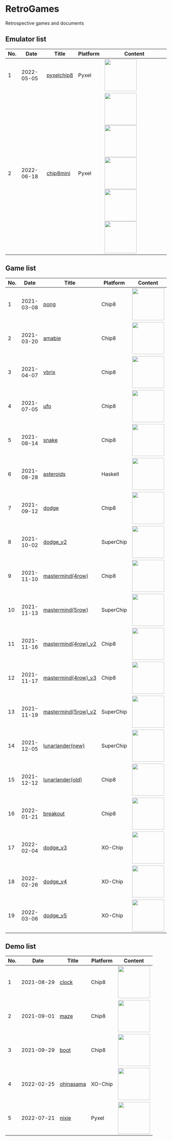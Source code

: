 # RetroGames
Retrospective games and documents

## Emulator list

|No.|Date|Title|Platform|Content|
|---|----|----|---------|-------|
|1|2022-05-05|[pyxelchip8](https://github.com/jay-kumogata/RetroGames/tree/main/pyxel/pyxelchip8)|Pyxel|<img src="https://github.com/jay-kumogata/RetroGames/raw/main/pyxel/pyxelchip8/screenshots/VBRIX02.gif" width="100">|
|2|2022-06-18|[chip8mini](https://github.com/jay-kumogata/RetroGames/tree/main/pyxel/chip8mini)|Pyxel|<img src="https://github.com/jay-kumogata/RetroGames/raw/main/pyxel/chip8mini/screenshots/Amabie08.gif" width="100"> <img src="https://github.com/jay-kumogata/RetroGames/raw/main/pyxel/chip8mini/screenshots/Breakout01.gif" width="100"> <img src="https://github.com/jay-kumogata/RetroGames/raw/main/pyxel/chip8mini/screenshots/Snake02.gif" width="100"> <img src="https://github.com/jay-kumogata/RetroGames/raw/main/pyxel/chip8mini/screenshots/Mastermind01.gif" width="100"> <img src="https://github.com/jay-kumogata/RetroGames/raw/main/pyxel/chip8mini/screenshots/Neon01.gif" width="100">|

## Game list

|No.|Date|Title|Platform|Content|
|---|----|----|---------|-------|
|1|2021-03-08|[pong](https://github.com/jay-kumogata/RetroGames/tree/main/octo/pong)|Chip8|<img src="https://github.com/jay-kumogata/RetroGames/blob/main/octo/screenshots/pong02.png" width="100">|
|2|2021-03-20|[amabie](https://github.com/jay-kumogata/RetroGames/tree/main/octo/amabie)|Chip8|<img src="https://github.com/jay-kumogata/RetroGames/blob/main/octo/screenshots/amabie03.png" width="100">|
|3|2021-04-07|[vbrix](https://github.com/jay-kumogata/RetroGames/tree/main/octo/vbrix)|Chip8|<img src="https://github.com/jay-kumogata/RetroGames/blob/main/octo/screenshots/vbrix03.png" width="100">|
|4|2021-07-05|[ufo](https://github.com/jay-kumogata/RetroGames/tree/main/octo/ufo)|Chip8|<img src="https://github.com/jay-kumogata/RetroGames/blob/main/octo/screenshots/ufo02.png" width="100">|
|5|2021-08-14|[snake](https://github.com/jay-kumogata/RetroGames/tree/main/octo/snake)|Chip8|<img src="https://github.com/jay-kumogata/RetroGames/blob/main/octo/screenshots/snake02.png" width="100">|
|6|2021-08-28|[asteroids](https://github.com/jay-kumogata/RetroGames/tree/main/haskell/asteroids)|Haskell|<img src="https://github.com/jay-kumogata/RetroGames/blob/main/haskell/asteroids/screenshots/asteroids02.png" width="100">|
|7|2021-09-12|[dodge](https://github.com/jay-kumogata/RetroGames/tree/main/octo/dodge)|Chip8|<img src="https://github.com/jay-kumogata/RetroGames/blob/main/octo/screenshots/dodge03.png" width="100">|
|8|2021-10-02|[dodge_v2](https://github.com/jay-kumogata/RetroGames/tree/main/octo/dodge)|SuperChip|<img src="https://github.com/jay-kumogata/RetroGames/blob/main/octo/screenshots/dodge15.png" width="100">|
|9|2021-11-10|[mastermind(4row)](https://github.com/jay-kumogata/RetroGames/tree/main/octo/mastermind)|Chip8|<img src="https://github.com/jay-kumogata/RetroGames/blob/main/octo/screenshots/mastermind103.png" width="100">|
|10|2021-11-13|[mastermind(5row)](https://github.com/jay-kumogata/RetroGames/tree/main/octo/mastermind2)|SuperChip|<img src="https://github.com/jay-kumogata/RetroGames/blob/main/octo/screenshots/mastermind213.png" width="100">|
|11|2021-11-16|[mastermind(4row)_v2](https://github.com/jay-kumogata/RetroGames/tree/main/octo/mastermind)|Chip8|<img src="https://github.com/jay-kumogata/RetroGames/blob/main/octo/screenshots/mastermind113.png" width="100">|
|12|2021-11-17|[mastermind(4row)_v3](https://github.com/jay-kumogata/RetroGames/tree/main/octo/mastermind)|Chip8|<img src="https://github.com/jay-kumogata/RetroGames/blob/main/octo/screenshots/mastermind123.png" width="100">|
|13|2021-11-19|[mastermind(5row)_v2](https://github.com/jay-kumogata/RetroGames/tree/main/octo/mastermind2)|SuperChip|<img src="https://github.com/jay-kumogata/RetroGames/blob/main/octo/screenshots/mastermind223.png" width="100">|
|14|2021-12-05|[lunarlander(new)](https://github.com/jay-kumogata/RetroGames/tree/main/octo/lander)|SuperChip|<img src="https://github.com/jay-kumogata/RetroGames/blob/main/octo/screenshots/lander03.png" width="100">|
|15|2021-12-12|[lunarlander(old)](https://github.com/jay-kumogata/RetroGames/tree/main/octo/lander2)|Chip8|<img src="https://github.com/jay-kumogata/RetroGames/blob/main/octo/screenshots/lander203.png" width="100">|
|16|2022-01-21|[breakout](https://github.com/jay-kumogata/RetroGames/tree/main/octo/breakout)|Chip8|<img src="https://github.com/jay-kumogata/RetroGames/blob/main/octo/screenshots/breakout03.png" width="100">|
|17|2022-02-04|[dodge_v3](https://github.com/jay-kumogata/RetroGames/tree/main/octo/dodge)|XO-Chip|<img src="https://github.com/jay-kumogata/RetroGames/blob/main/octo/screenshots/dodge23.png" width="100">|
|18|2022-02-26|[dodge_v4](https://github.com/jay-kumogata/RetroGames/tree/main/octo/dodge)|XO-Chip|<img src="https://github.com/jay-kumogata/RetroGames/blob/main/octo/screenshots/dodge33.png" width="100">|
|19|2022-03-06|[dodge_v5](https://github.com/jay-kumogata/RetroGames/tree/main/octo/dodge)|XO-Chip|<img src="https://github.com/jay-kumogata/RetroGames/blob/main/octo/screenshots/dodge43.png" width="100">|

## Demo list

|No.|Date|Title|Platform|Content|
|---|----|----|---------|-------|
|1|2021-08-29|[clock](https://github.com/jay-kumogata/RetroGames/tree/main/octo/clock)|Chip8|<img src="https://github.com/jay-kumogata/Nostalgia/raw/main/octo/screenshots/clock03.png" width="100">|
|2|2021-09-01|[maze](https://github.com/jay-kumogata/RetroGames/tree/main/octo/maze)|Chip8|<img src="https://github.com/jay-kumogata/Nostalgia/raw/main/octo/screenshots/maze02.png" width="100">|
|3|2021-09-29|[boot](https://github.com/jay-kumogata/RetroGames/tree/main/octo/boot)|Chip8|<img src="https://github.com/jay-kumogata/Nostalgia/raw/main/octo/screenshots/boot02.png" width="100">|
|4|2022-02-25|[ohinasama](https://github.com/jay-kumogata/RetroGames/tree/main/octo/ohinasama)|XO-Chip|<img src="https://github.com/jay-kumogata/Nostalgia/raw/main/octo/screenshots/ohinasama42.png" width="100">|
|5|2022-07-21|[nixie](https://github.com/jay-kumogata/RetroGames/tree/main/pyxel/nixie)|Pyxel|<img src="https://github.com/jay-kumogata/RetroGames/raw/main/pyxel/nixie/screenshots/Nixie01.gif" width="100">|
